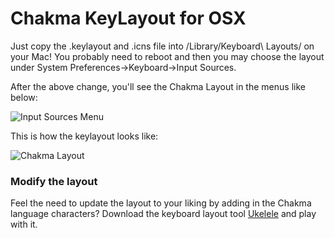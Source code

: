 # Chakma KeyLayout for OSX

Just copy the .keylayout and .icns file into /Library/Keyboard\ Layouts/ on your Mac! 
You probably need to reboot and then you may choose the layout under System Preferences->Keyboard->Input Sources.

After the above change, you'll see the Chakma Layout in the menus like below:

![Input Sources Menu](http://i.stack.imgur.com/0SLce.png)

This is how the keylayout looks like:

![Chakma Layout](http://i.imgur.com/Z8bXPyJ.png)


### Modify the layout ###

Feel the need to update the layout to your liking by adding in the Chakma language characters? Download the keyboard layout tool [Ukelele][0] and play with it.

[0]: http://scripts.sil.org/ukelele
